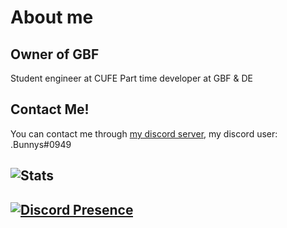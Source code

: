 # About me
## Owner of GBF 

Student engineer at CUFE
Part time developer at GBF & DE

## Contact Me!

You can contact me through [my discord server](https://discord.gg/yrM7fhgNBW), my discord user: .Bunnys#0949

![Stats](https://github-readme-stats.vercel.app/api?username=eng-bunnys&show_icons=true&theme=transparent&bg_color=00000000)
-------------------------------------------------
[![Discord Presence](https://lanyard.cnrad.dev/api/333644367539470337)](https://discord.com/users/333644367539470337)
-------------------------------------------------
